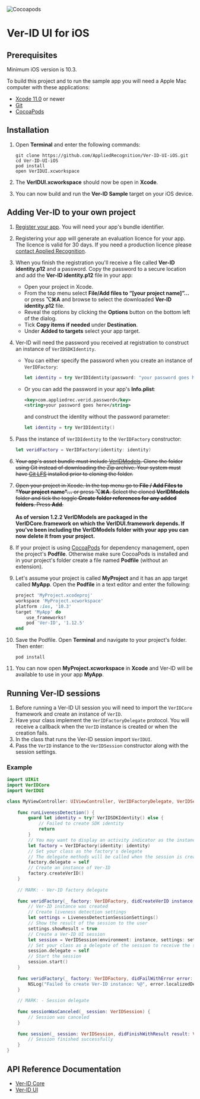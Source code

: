 ![Cocoapods](https://img.shields.io/cocoapods/v/Ver-ID.svg)

# Ver-ID UI for iOS

## Prerequisites
Minimum iOS version is 10.3.

To build this project and to run the sample app you will need a Apple Mac computer with these applications:

- [Xcode 11.0](https://itunes.apple.com/us/app/xcode/id497799835) or newer
- [Git](https://git-scm.com)
- [CocoaPods](https://cocoapods.org)

## Installation

1. Open **Terminal** and enter the following commands:

	~~~shell
	git clone https://github.com/AppliedRecognition/Ver-ID-UI-iOS.git
	cd Ver-ID-UI-iOS
	pod install
	open VerIDUI.xcworkspace
	~~~

1. The **VerIDUI.xcworkspace** should now be open in **Xcode**.
1. You can now build and run the **Ver-ID Sample** target on your iOS device.

## Adding Ver-ID to your own project

1. [Register your app](https://dev.ver-id.com/licensing/). You will need your app's bundle identifier.
2. Registering your app will generate an evaluation licence for your app. The licence is valid for 30 days. If you need a production licence please [contact Applied Recognition](mailto:sales@appliedrec.com).
2. When you finish the registration you'll receive a file called **Ver-ID identity.p12** and a password. Copy the password to a secure location and add the **Ver-ID identity.p12** file in your app:    
    - Open your project in Xcode.
    - From the top menu select **File/Add files to “[your project name]”...** or press **⌥⌘A** and browse to select the downloaded **Ver-ID identity.p12** file.
    - Reveal the options by clicking the **Options** button on the bottom left of the dialog.
    - Tick **Copy items if needed** under **Destination**.
    - Under **Added to targets** select your app target.
8. Ver-ID will need the password you received at registration to construct an instance of `VerIDSDKIdentity`.    
    - You can either specify the password when you create an instance of `VerIDFactory`:

        ~~~swift
        let identity = try VerIDIdentity(password: "your password goes here")
        ~~~
    - Or you can add the password in your app's **Info.plist**:

        ~~~xml
        <key>com.appliedrec.verid.password</key>
        <string>your password goes here</string>
        ~~~
        
        and construct the identity without the password parameter:
        
        ~~~swift
        let identity = try VerIDIdentity()        
        ~~~
1. Pass the instance of `VerIDIdentity` to the `VerIDFactory` constructor:

    ~~~swift
    let veridFactory = VerIDFactory(identity: identity)
    ~~~
        
1. ~~Your app's asset bundle must include [VerIDModels](https://github.com/AppliedRecognition/Ver-ID-Models/tree/b125fd172f4e24953c5b232f49f323ceb6a69b70). Clone the folder using Git instead of downloading the Zip archive. Your system must have [Git LFS](https://git-lfs.github.com) installed prior to cloning the folder.~~
1. ~~Open your project in Xcode. In the top menu go to **File / Add Files to "Your project name"...** or press **⌥⌘A**. Select the cloned **VerIDModels** folder and tick the toggle **Create folder references for any added folders**. Press **Add**.~~<br/><br/>**As of version 1.2.2 VerIDModels are packaged in the VerIDCore.framework on which the VerIDUI.framework depends. If you've been including the VerIDModels folder with your app you can now delete it from your project.**
1. If your project is using [CocoaPods](https://cocoapods.org) for dependency management, open the project's **Podfile**. Otherwise make sure CocoaPods is installed and in your project's folder create a file named **Podfile** (without an extension).
1. Let's assume your project is called **MyProject** and it has an app target called **MyApp**. Open the **Podfile** in a text editor and enter the following:

	~~~ruby
	project 'MyProject.xcodeproj'
	workspace 'MyProject.xcworkspace'
	platform :ios, '10.3'
	target 'MyApp' do
		use_frameworks!
		pod 'Ver-ID', '1.12.5'
	end
	~~~
1. Save the Podfile. Open **Terminal** and navigate to your project's folder. Then enter:

	~~~shell
	pod install
	~~~
1. You can now open **MyProject.xcworkspace** in **Xcode** and Ver-ID will be available to use in your app **MyApp**.

## Running Ver-ID sessions
1. Before running a Ver-ID UI session you will need to import the `VerIDCore` framework and create an instance of `VerID`.
1. Have your class implement the `VerIDFactoryDelegate` protocol. You will receive a callback when the `VerID` instance is created or when the creation fails.
1. In the class that runs the Ver-ID session import `VerIDUI`.
1. Pass the `VerID` instance to the `VerIDSession` constructor along with the session settings.

### Example

~~~swift
import UIKit
import VerIDCore
import VerIDUI

class MyViewController: UIViewController, VerIDFactoryDelegate, VerIDSessionDelegate {
    
    func runLivenessDetection() {
        guard let identity = try? VerIDSDKIdentity() else {
            // Failed to create SDK identity
            return
        }
        // You may want to display an activity indicator as the instance creation may take up to a few seconds
        let factory = VerIDFactory(identity: identity)
        // Set your class as the factory's delegate
        // The delegate methods will be called when the session is created or if the creation fails
        factory.delegate = self
        // Create an instance of Ver-ID
        factory.createVerID()
    }
    
    // MARK: - Ver-ID factory delegate
    
    func veridFactory(_ factory: VerIDFactory, didCreateVerID instance: VerID) {
        // Ver-ID instance was created
        // Create liveness detection settings
        let settings = LivenessDetectionSessionSettings()
        // Show the result of the session to the user
        settings.showResult = true
        // Create a Ver-ID UI session
        let session = VerIDSession(environment: instance, settings: settings)
        // Set your class as a delegate of the session to receive the session outcome
        session.delegate = self
        // Start the session
        session.start()
    }
    
    func veridFactory(_ factory: VerIDFactory, didFailWithError error: Error) {
        NSLog("Failed to create Ver-ID instance: %@", error.localizedDescription)
    }
    
    // MARK: - Session delegate
    
    func sessionWasCanceled(_ session: VerIDSession) {
        // Session was canceled
    }
    
    func session(_ session: VerIDSession, didFinishWithResult result: VerIDSessionResult) {
        // Session finished successfully
    }
}
~~~

## API Reference Documentation
- [Ver-ID Core](https://appliedrecognition.github.io/Ver-ID-Core-Apple)
- [Ver-ID UI](https://appliedrecognition.github.io/Ver-ID-UI-iOS)
